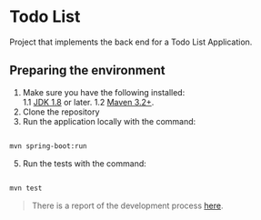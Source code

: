 
# Todo List



Project that implements the back end for a Todo List Application.



## Preparing the environment


1. Make sure you have the following installed:  
   1.1 [JDK 1.8](https://www.oracle.com/java/technologies/javase-downloads.html) or later.
   1.2 [Maven 3.2+](https://maven.apache.org/download.cgi).
2. Clone the repository
4. Run the application locally with the command:


```bash

mvn spring-boot:run

```

5. Run the tests with the command:


```bash

mvn test

```

>There is a report of the development process [here](https://github.com/gasparpn/todo-list-back-end/blob/master/relatorio.md).
